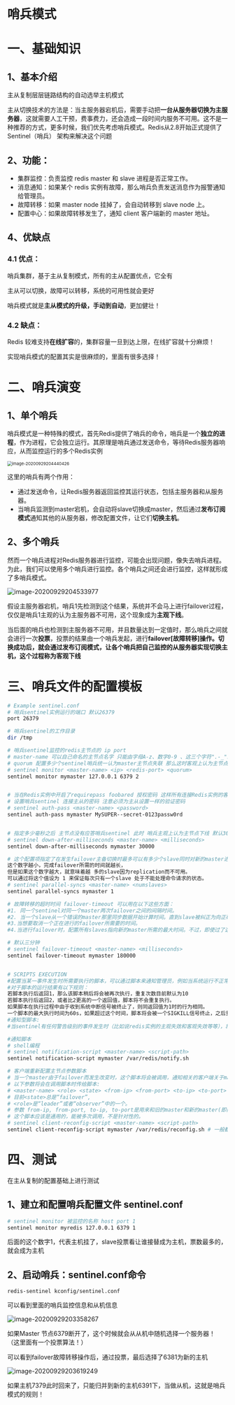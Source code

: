 # 哨兵模式

# 一、基础知识

## 1、基本介绍

主从复制层层链路结构的自动选举主机模式

主从切换技术的方法是：当主服务器宕机后，需要手动把**一台从服务器切换为主服务器**，这就需要人工干预，费事费力，还会造成一段时间内服务不可用。这不是一种推荐的方式，更多时候，我们优先考虑哨兵模式。Redis从2.8开始正式提供了Sentinel（哨兵） 架构来解决这个问题  

## 2、功能：

- 集群监控：负责监控 redis master 和 slave 进程是否正常工作。
- 消息通知：如果某个 redis 实例有故障，那么哨兵负责发送消息作为报警通知给管理员。
- 故障转移：如果 master node 挂掉了，会自动转移到 slave node 上。
- 配置中心：如果故障转移发生了，通知 client 客户端新的 master 地址。





## 4、优缺点

### 4.1 优点：

哨兵集群，基于主从复制模式，所有的主从配置优点，它全有

主从可以切换，故障可以转移，系统的可用性就会更好

哨兵模式就是**主从模式的升级，手动到自动**，更加健壮！

### 4.2 缺点：

Redis 较难支持**在线扩容**的，集群容量一旦到达上限，在线扩容就十分麻烦！

实现哨兵模式的配置其实是很麻烦的，里面有很多选择！  



# 二、哨兵演变

## 1、单个哨兵

哨兵模式是一种特殊的模式，首先Redis提供了哨兵的命令，哨兵是一个**独立的进程**，作为进程，它会独立运行。其原理是哨兵通过发送命令，等待Redis服务器响应，从而监控运行的多个Redis实例  

<img src="https://gitee.com/BlacksJack/picture-bed/raw/master/img/20200929204440.png" alt="image-20200929204440426" style="zoom:67%;" />

这里的哨兵有两个作用：

- 通过发送命令，让Redis服务器返回监控其运行状态，包括主服务器和从服务器。
- 当哨兵监测到master宕机，会自动将slave切换成master，然后通过**发布订阅模式**通知其他的从服务器，修改配置文件，让它们**切换主机**。

## 2、多个哨兵

然而一个哨兵进程对Redis服务器进行监控，可能会出现问题，像失去哨兵进程。为此，我们可以使用多个哨兵进行监控。各个哨兵之间还会进行监控，这样就形成了多哨兵模式。  

![image-20200929204533977](https://gitee.com/BlacksJack/picture-bed/raw/master/img/20200929204534.png)

假设主服务器宕机，哨兵1先检测到这个结果，系统并不会马上进行failover过程，仅仅是哨兵1主观的认为主服务器不可用，这个现象成为**主观下线**。

当后面的哨兵也检测到主服务器不可用，并且数量达到一定值时，那么哨兵之间就会进行一次**投票**，投票的结果由一个哨兵发起，进行**failover[故障转移]**操作。切换成功后，就会通过发布订阅模式，让各个哨兵把自己监控的从服务器实现切换主机，这个过程称为**客观下线**  





# 三、哨兵文件的配置模板

```bash
# Example sentinel.conf
# 哨兵sentinel实例运行的端口 默认26379
port 26379

# 哨兵sentinel的工作目录
dir /tmp

# 哨兵sentinel监控的redis主节点的 ip port
# master-name 可以自己命名的主节点名字 只能由字母A-z、数字0-9 、这三个字符".-_"组成。
# quorum 配置多少个sentinel哨兵统一认为master主节点失联 那么这时客观上认为主节点失联了
# sentinel monitor <master-name> <ip> <redis-port> <quorum>
sentinel monitor mymaster 127.0.0.1 6379 2


# 当在Redis实例中开启了requirepass foobared 授权密码 这样所有连接Redis实例的客户端都要提供密码
# 设置哨兵sentinel 连接主从的密码 注意必须为主从设置一样的验证密码
# sentinel auth-pass <master-name> <password>
sentinel auth-pass mymaster MySUPER--secret-0123passw0rd


# 指定多少毫秒之后 主节点没有应答哨兵sentinel 此时 哨兵主观上认为主节点下线 默认30秒
# sentinel down-after-milliseconds <master-name> <milliseconds>
sentinel down-after-milliseconds mymaster 30000

# 这个配置项指定了在发生failover主备切换时最多可以有多少个slave同时对新的master进行 同步，
这个数字越小，完成failover所需的时间就越长，
但是如果这个数字越大，就意味着越 多的slave因为replication而不可用。
可以通过将这个值设为 1 来保证每次只有一个slave 处于不能处理命令请求的状态。
# sentinel parallel-syncs <master-name> <numslaves>
sentinel parallel-syncs mymaster 1

# 故障转移的超时时间 failover-timeout 可以用在以下这些方面：
#1. 同一个sentinel对同一个master两次failover之间的间隔时间。
#2. 当一个slave从一个错误的master那里同步数据开始计算时间。直到slave被纠正为向正确的master那里同步数据时。
#3.当想要取消一个正在进行的failover所需要的时间。
#4.当进行failover时，配置所有slaves指向新的master所需的最大时间。不过，即使过了这个超时，slaves依然会被正确配置为指向master，但是就不按parallel-syncs所配置的规则来了

# 默认三分钟
# sentinel failover-timeout <master-name> <milliseconds>
sentinel failover-timeout mymaster 180000


# SCRIPTS EXECUTION
#配置当某一事件发生时所需要执行的脚本，可以通过脚本来通知管理员，例如当系统运行不正常时发邮件通知相关人员。
#对于脚本的运行结果有以下规则：
若脚本执行后返回1，那么该脚本稍后将会被再次执行，重复次数目前默认为10
若脚本执行后返回2，或者比2更高的一个返回值，脚本将不会重复执行。
如果脚本在执行过程中由于收到系统中断信号被终止了，则同返回值为1时的行为相同。
一个脚本的最大执行时间为60s，如果超过这个时间，脚本将会被一个SIGKILL信号终止，之后重新执行。
#通知型脚本:
#当sentinel有任何警告级别的事件发生时（比如说redis实例的主观失效和客观失效等等），将会去调用这个脚本，这时这个脚本应该通过邮件，SMS等方式去通知系统管理员关于系统不正常运行的信息。调用该脚本时，将传给脚本两个参数，一个是事件的类型，一个是事件的描述。如果sentinel.conf配置文件中配置了这个脚本路径，那么必须保证这个脚本存在于这个路径，并且是可执行的，否则sentinel无法正常启动成功。

#通知脚本
# shell编程
# sentinel notification-script <master-name> <script-path>
sentinel notification-script mymaster /var/redis/notify.sh

# 客户端重新配置主节点参数脚本
# 当一个master由于failover而发生改变时，这个脚本将会被调用，通知相关的客户端关于master地址已经发生改变的信息。
# 以下参数将会在调用脚本时传给脚本:
# <master-name> <role> <state> <from-ip> <from-port> <to-ip> <to-port>
# 目前<state>总是“failover”,
# <role>是“leader”或者“observer”中的一个。
# 参数 from-ip, from-port, to-ip, to-port是用来和旧的master和新的master(即旧的slave)通信的
# 这个脚本应该是通用的，能被多次调用，不是针对性的。
# sentinel client-reconfig-script <master-name> <script-path>
sentinel client-reconfig-script mymaster /var/redis/reconfig.sh # 一般都是由运维来配置
```







# 四、测试

在主从复制的配置基础上进行测试

## 1、建立和配置哨兵配置文件 sentinel.conf

```bash
# sentinel monitor 被监控的名称 host port 1
sentinel monitor myredis 127.0.0.1 6379 1
```

后面的这个数字1，代表主机挂了，slave投票看让谁接替成为主机，票数最多的，就会成为主机 

## 2、启动哨兵：sentinel.conf命令

```
redis-sentinel kconfig/sentinel.conf
```

可以看到里面的哨兵监控信息和从机信息

![image-20200929203358267](https://gitee.com/BlacksJack/picture-bed/raw/master/img/20200929203358.png)

如果Master 节点6379断开了，这个时候就会从从机中随机选择一个服务器！ （这里面有一个投票算法！）  

可以看到failover故障转移操作后，通过投票，最后选择了6381为新的主机

![image-20200929203619249](https://gitee.com/BlacksJack/picture-bed/raw/master/img/20200929203619.png)

如果主机7379此时回来了，只能归并到新的主机6391下，当做从机，这就是哨兵模式的规则！  





